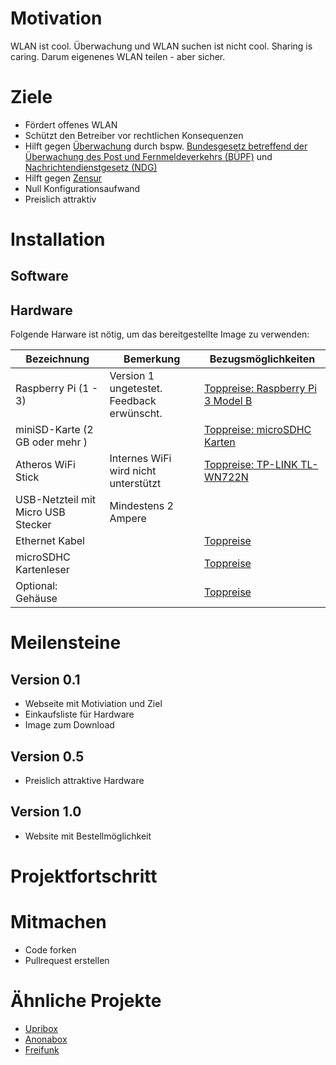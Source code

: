 # Motivation
WLAN ist cool. Überwachung und WLAN suchen ist nicht cool. Sharing is caring. Darum eigenenes WLAN teilen - aber sicher.

# Ziele
* Fördert offenes WLAN
* Schützt den Betreiber vor rechtlichen Konsequenzen
* Hilft gegen [Überwachung](https://www.digitale-gesellschaft.ch/category/uberwachung/) durch bspw. [Bundesgesetz betreffend der Überwachung des Post und Fernmeldeverkehrs (BÜPF)](https://www.digitale-gesellschaft.ch/tag/bupf/) und [Nachrichtendienstgesetz (NDG) ](https://www.digitale-gesellschaft.ch/?s=nachrichtendienstgesetz)
* Hilft gegen [Zensur](https://www.digitale-gesellschaft.ch/category/zensur/)
* Null Konfigurationsaufwand
* Preislich attraktiv

# Installation
## Software

## Hardware
Folgende Harware ist nötig, um das bereitgestellte Image zu verwenden:

| Bezeichnung  | Bemerkung | Bezugsmöglichkeiten |
| ------------- | ------------- | ------------- |
| Raspberry Pi (1 - 3) | Version 1 ungetestet. Feedback erwünscht. | [Toppreise: Raspberry Pi 3 Model B](http://www.toppreise.ch/prod_445804.html)  |
| miniSD-Karte (2 GB oder mehr )  |  | [Toppreise: microSDHC Karten](http://www.toppreise.ch/grp3_2231.html)|
| Atheros WiFi Stick | Internes WiFi wird nicht unterstützt | [Toppreise: TP-LINK TL-WN722N](http://www.toppreise.ch/prod_181529.html) |
| USB-Netzteil mit Micro USB Stecker | Mindestens 2 Ampere |   |
| Ethernet Kabel |  |  [Toppreise](http://www.toppreise.ch/grp3_2134.html)  |
| microSDHC Kartenleser |  | [Toppreise](http://www.toppreise.ch/index.php?search=microsd+card+reader) |
| Optional: Gehäuse | | [Toppreise](http://www.toppreise.ch/prod_491022.html) |

# Meilensteine
## Version 0.1
* Webseite mit Motiviation und Ziel
* Einkaufsliste für Hardware
* Image zum Download

## Version 0.5
* Preislich attraktive Hardware

## Version 1.0
* Website mit Bestellmöglichkeit

# Projektfortschritt

# Mitmachen
* Code forken
* Pullrequest erstellen

# Ähnliche Projekte
 * [Upribox](https://upribox.org/)
 * [Anonabox](https://www.anonabox.com/)
 * [Freifunk](https://freifunk.net/)
